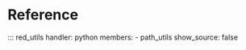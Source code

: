# Reference

::: red_utils
    handler: python
    members:
        - path_utils
    show_source: false